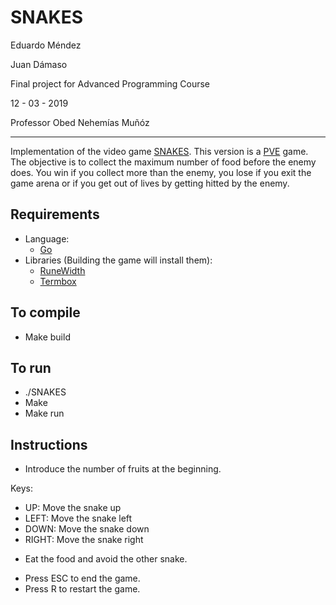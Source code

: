 SNAKES
=========================

Eduardo Méndez

Juan Dámaso

Final project for Advanced Programming Course

12 - 03 - 2019

Professor Obed Nehemías Muñóz


----------------------
Implementation of the video game [SNAKES](http://slither.io/). This version is a [PVE](https://en.wikipedia.org/wiki/Player_versus_environment) game. The objective is to collect the maximum number of food before the enemy does. You win if you collect more than the enemy, you lose if you exit the game arena or if you get out of lives by getting hitted by the enemy.

Requirements
--------------------
- Language:
  - [Go](https://golang.org/)
- Libraries (Building the game will install them):
  - [RuneWidth](github.com/mattn/go-runewidth)
  - [Termbox](github.com/nsf/termbox-go")

To compile
----------------------
- Make build


To run
--------------------
- ./SNAKES
- Make
- Make run

Instructions
-------------
- Introduce the number of fruits at the beginning.

Keys:
- UP: Move the snake up
- LEFT: Move the snake left
- DOWN: Move the snake down
- RIGHT: Move the snake right

* Eat the food and avoid the other snake.

- Press ESC to end the game.
- Press R to restart the game.
